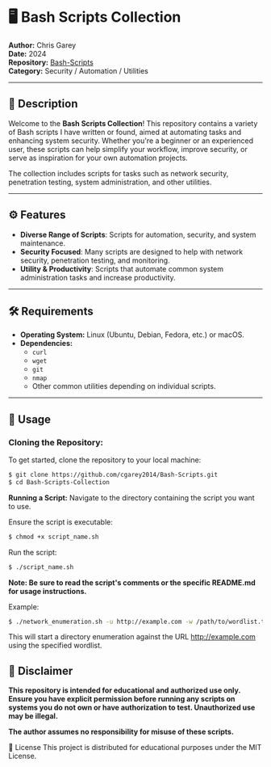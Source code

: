 # 🖥️ Bash Scripts Collection

**Author:** Chris Garey  
**Date:** 2024  
**Repository:** [Bash-Scripts](https://github.com/cgarey2014/Bash-Scripts/tree/main)  
**Category:** Security / Automation / Utilities

---

## 📜 Description

Welcome to the **Bash Scripts Collection**! This repository contains a variety of Bash scripts I have written or found, aimed at automating tasks and enhancing system security. Whether you're a beginner or an experienced user, these scripts can help simplify your workflow, improve security, or serve as inspiration for your own automation projects.

The collection includes scripts for tasks such as network security, penetration testing, system administration, and other utilities.

---

## ⚙️ Features

- **Diverse Range of Scripts**: Scripts for automation, security, and system maintenance.
- **Security Focused**: Many scripts are designed to help with network security, penetration testing, and monitoring.
- **Utility & Productivity**: Scripts that automate common system administration tasks and increase productivity.

---

## 🛠️ Requirements

- **Operating System:** Linux (Ubuntu, Debian, Fedora, etc.) or macOS.
- **Dependencies:**
  - `curl`
  - `wget`
  - `git`
  - `nmap`
  - Other common utilities depending on individual scripts.

---

## 🧠 Usage

### **Cloning the Repository:**

To get started, clone the repository to your local machine:

```bash
$ git clone https://github.com/cgarey2014/Bash-Scripts.git
$ cd Bash-Scripts-Collection
```

**Running a Script:**
Navigate to the directory containing the script you want to use.

Ensure the script is executable:

```bash
$ chmod +x script_name.sh
```

Run the script:

```bash
$ ./script_name.sh
```

**Note: Be sure to read the script's comments or the specific README.md for usage instructions.**

Example:
```bash
$ ./network_enumeration.sh -u http://example.com -w /path/to/wordlist.txt
```

This will start a directory enumeration against the URL http://example.com using the specified wordlist.

## 🚨 Disclaimer
**This repository is intended for educational and authorized use only.**
**Ensure you have explicit permission before running any scripts on systems you do not own or have authorization to test. Unauthorized use may be illegal.**

**The author assumes no responsibility for misuse of these scripts.**

📌 License
This project is distributed for educational purposes under the MIT License.
